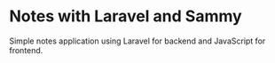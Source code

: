 # Notes with Laravel and Sammy

Simple notes application using Laravel for backend and JavaScript for frontend.